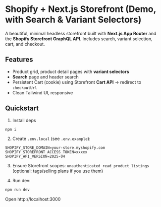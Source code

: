 # Shopify + Next.js Storefront (Demo, with Search & Variant Selectors)

A beautiful, minimal headless storefront built with **Next.js App Router** and the **Shopify Storefront GraphQL API**.
Includes search, variant selection, cart, and checkout.

## Features

- Product grid, product detail pages with **variant selectors**
- **Search** page and header search
- Persistent Cart (cookie) using Storefront **Cart API** → redirect to `checkoutUrl`
- Clean Tailwind UI, responsive

## Quickstart

1. Install deps

```bash
npm i
```

2. Create `.env.local` (see `.env.example`):

```
SHOPIFY_STORE_DOMAIN=your-store.myshopify.com
SHOPIFY_STOREFRONT_ACCESS_TOKEN=xxxxx
SHOPIFY_API_VERSION=2025-04
```

3. Ensure Storefront scopes: `unauthenticated_read_product_listings`
   (optional: tags/selling plans if you use them)

4. Run dev:

```bash
npm run dev
```

Open http://localhost:3000
